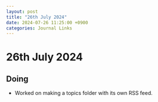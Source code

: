 ```yaml
---
layout: post
title: "26th July 2024"
date: 2024-07-26 11:25:00 +0900
categories: Journal Links
---
```


# 26th July 2024

## Doing

* Worked on making a topics folder with its own RSS feed.
